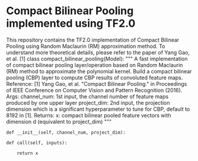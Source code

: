 # Compact Bilinear Pooling implemented using TF2.0
This repository contains the TF2.0 implementation of Compact Bilinear Pooling using Random Maclaurin (RM) approximation method.
To understand more theoretical details, please refer to the paper of Yang Gao, et al. [1]
class compact_bilinear_pooling(Model):
	"""
	A fast implementation of compact bilinear pooling layer/operation based on Random Maclaurin (RM) method to approximate the polynomial kernel. 
	Build a compact bilinear pooling (CBP) layer to compute CBP results of convoluted feature maps.
	Reference: [1] Yang Gao, et al. "Compact Bilinear Pooling." in Proceedings of IEEE
    Conference on Computer Vision and Pattern Recognition (2016).
    Args:
    	channel_num: 1st input, the channel number of feature maps produced by one upper layer
    	project_dim: 2nd input, the projection dimension which is a significant hyperparameter to tune for CBP, default to 8192 in [1].
    Returns:
    	x: compact bilinear pooled feature vectors with dimension d (equivalent to project_dim)
	"""
    
    def __init__(self, channel_num, project_dim):

    def call(self, inputs):
        
        return x
